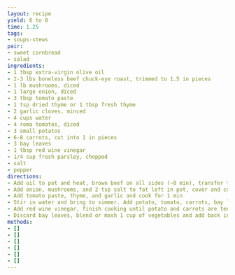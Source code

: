 ```yaml
---
layout: recipe
yield: 6 to 8
time: 1.25
tags:
- soups-stews
pair:
- sweet cornbread
- salad
ingredients:
- 1 tbsp extra-virgin olive oil
- 2-3 lbs boneless beef chuck-eye roast, trimmed to 1.5 in pieces
- 1 lb mushrooms, diced
- 1 large onion, diced
- 3 tbsp tomato paste
- 1 tsp dried thyme or 1 tbsp fresh thyme
- 2 garlic cloves, minced
- 4 cups water
- 4 roma tomatos, diced
- 3 small potatos
- 6-8 carrots, cut into 1 in pieces
- 3 bay leaves
- 1 tbsp red wine vinegar
- 1/4 cup fresh parsley, chopped
- salt
- pepper
directions:
- Add oil to pot and heat, brown beef on all sides (~8 min), transfer to bowl
- Add onion, mushrooms, and 2 tsp salt to fat left in pot, cover and cook until mushrooms release liquid (~5 min). Uncover and continue to cook over medium heat until liquid evaporates (~5 min)
- Add tomato paste, thyme, and garlic and cook for 1 min
- Stir in water and bring to simmer. Add potato, tomato, carrots, bay leaves, and browned beef. Cook over med-low heat until vegetables begin to get soft (~25 min)
- Add red wine vinegar, finish cooking until potato and carrots are tender and meat is done
- Discard bay leaves, blend or mash 1 cup of vegetables and add back into pot. Add parsely and salt and pepper to taste
methods:
- []
- []
- []
- []
- []
- []
---
```

